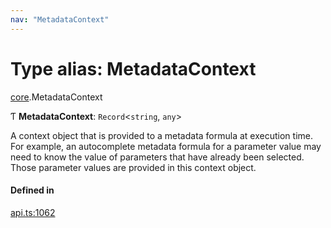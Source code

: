 ```yaml
---
nav: "MetadataContext"
---
```

# Type alias: MetadataContext

[core](../modules/core.md).MetadataContext

Ƭ **MetadataContext**: `Record`<`string`, `any`\>

A context object that is provided to a metadata formula at execution time.
For example, an autocomplete metadata formula for a parameter value may need
to know the value of parameters that have already been selected. Those parameter
values are provided in this context object.

#### Defined in

[api.ts:1062](https://github.com/coda/packs-sdk/blob/main/api.ts#L1062)
